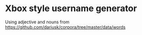 # Xbox style username generator

Using adjective and nouns from https://github.com/dariusk/corpora/tree/master/data/words
